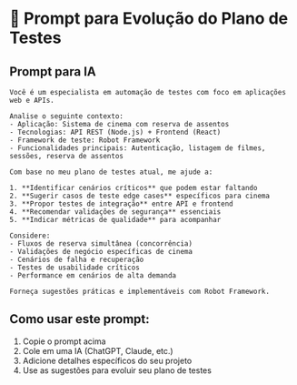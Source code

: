 # 🤖 Prompt para Evolução do Plano de Testes

## Prompt para IA

```
Você é um especialista em automação de testes com foco em aplicações web e APIs. 

Analise o seguinte contexto:
- Aplicação: Sistema de cinema com reserva de assentos
- Tecnologias: API REST (Node.js) + Frontend (React)
- Framework de teste: Robot Framework
- Funcionalidades principais: Autenticação, listagem de filmes, sessões, reserva de assentos

Com base no meu plano de testes atual, me ajude a:

1. **Identificar cenários críticos** que podem estar faltando
2. **Sugerir casos de teste edge cases** específicos para cinema
3. **Propor testes de integração** entre API e frontend
4. **Recomendar validações de segurança** essenciais
5. **Indicar métricas de qualidade** para acompanhar

Considere:
- Fluxos de reserva simultânea (concorrência)
- Validações de negócio específicas de cinema
- Cenários de falha e recuperação
- Testes de usabilidade críticos
- Performance em cenários de alta demanda

Forneça sugestões práticas e implementáveis com Robot Framework.
```

## Como usar este prompt:
1. Copie o prompt acima
2. Cole em uma IA (ChatGPT, Claude, etc.)
3. Adicione detalhes específicos do seu projeto
4. Use as sugestões para evoluir seu plano de testes